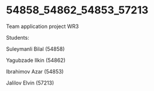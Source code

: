 # 54858_54862_54853_57213
Team application project WR3

Students:

Suleymanli Bilal (54858)

Yagubzade Ilkin (54862)

Ibrahimov Azar (54853)

Jalilov Elvin (57213)
